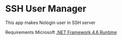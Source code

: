 # SSH User Manager


This app makes Nologin user in SSH server

Requirements
Microsoft [.NET Framework 4.6 Runtime](https://dotnet.microsoft.com/en-us/download/dotnet-framework/net46)
